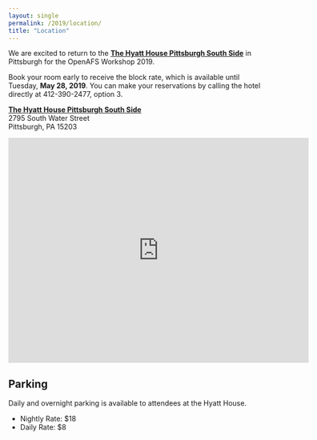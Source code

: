 ```yaml
---
layout: single
permalink: /2019/location/
title: "Location"
---
```



We are excited to return to the
**[The Hyatt House Pittsburgh South Side](http://hyatthousepittsburghsouthside.com)**
in Pittsburgh for the OpenAFS Workshop 2019.

Book your room early to receive the block rate, which is available until
Tuesday, **May 28, 2019**.  You can make your reservations by calling the hotel
directly at 412-390-2477, option 3.

**[The Hyatt House Pittsburgh South Side](http://hyatthousepittsburghsouthside.com)**<br/>
2795 South Water Street<br/>
Pittsburgh, PA 15203<br/>

<iframe src="https://www.google.com/maps/embed?pb=!1m18!1m12!1m3!1d5001.853489592036!2d-79.9669770450858!3d40.427869767721546!2m3!1f0!2f0!3f0!3m2!1i1024!2i768!4f13.1!3m3!1m2!1s0x8834f1a2f4adca1d%3A0xc867b554e5480048!2sHyatt+House+Pittsburgh+-South+Side!5e0!3m2!1sen!2sus!4v1555818325085!5m2!1sen!2sus" width="600" height="450" frameborder="0" style="border:0" allowfullscreen></iframe>

## Parking

Daily and overnight parking is available to attendees at the Hyatt House.

* Nightly Rate: $18
* Daily Rate: $8
